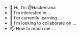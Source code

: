 - 👋 Hi, I’m @Hackerrana
- 👀 I’m interested in ...
- 🌱 I’m currently learning ...
- 💞️ I’m looking to collaborate on ...
- 📫 How to reach me ...

<!---
Hackerrana/Hackerrana is a ✨ special ✨ repository because its `README.md` (this file) appears on your GitHub profile.
You can click the Preview link to take a look at your changes.
--->
